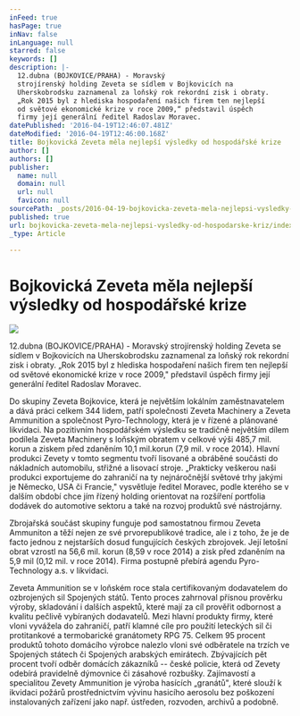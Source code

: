 ```yaml
---
inFeed: true
hasPage: true
inNav: false
inLanguage: null
starred: false
keywords: []
description: |-
  12.dubna (BOJKOVICE/PRAHA) - Moravský
  strojírenský holding Zeveta se sídlem v Bojkovicích na
  Uherskobrodsku zaznamenal za loňský rok rekordní zisk i obraty.
  „Rok 2015 byl z hlediska hospodaření našich firem ten nejlepší
  od světové ekonomické krize v roce 2009,“ představil úspěch
  firmy její generální ředitel Radoslav Moravec.
datePublished: '2016-04-19T12:46:07.481Z'
dateModified: '2016-04-19T12:46:00.168Z'
title: Bojkovická Zeveta měla nejlepší výsledky od hospodářské krize
author: []
authors: []
publisher:
  name: null
  domain: null
  url: null
  favicon: null
sourcePath: _posts/2016-04-19-bojkovicka-zeveta-mela-nejlepsi-vysledky-od-hospodarske-kriz.md
published: true
url: bojkovicka-zeveta-mela-nejlepsi-vysledky-od-hospodarske-kriz/index.html
_type: Article

---
```

# Bojkovická Zeveta měla nejlepší výsledky od hospodářské krize
![](https://the-grid-user-content.s3-us-west-2.amazonaws.com/470e976d-69af-4e9c-bd74-227c14329028.jpg)

12.dubna (BOJKOVICE/PRAHA) - Moravský
strojírenský holding Zeveta se sídlem v Bojkovicích na
Uherskobrodsku zaznamenal za loňský rok rekordní zisk i obraty.
„Rok 2015 byl z hlediska hospodaření našich firem ten nejlepší
od světové ekonomické krize v roce 2009," představil úspěch
firmy její generální ředitel Radoslav Moravec.

Do skupiny Zeveta Bojkovice, která je největším lokálním zaměstnavatelem a dává práci celkem 344 lidem, patří společnosti Zeveta Machinery a Zeveta Ammunition a společnost Pyro-Technology, která je v řízené a plánované likvidaci. Na pozitivním hospodářském výsledku se tradičně největším dílem podílela Zeveta Machinery s loňským obratem v celkové výši 485,7 mil. korun a ziskem před zdaněním 10,1 mil.korun (7,9 mil. v roce 2014). Hlavní produkci Zevety v tomto segmentu tvoří lisované a obráběné součásti do nákladních automobilu, střižné a lisovací stroje. „Prakticky veškerou naši produkci exportujeme do zahraničí na ty nejnáročnější světové trhy jakými je Německo, USA či Francie," vysvětluje ředitel Moravec, podle kterého se v dalším období chce jím řízený holding orientovat na rozšíření portfolia dodávek do automotive sektoru a také na rozvoj produktů své nástrojárny.

Zbrojařská součást skupiny funguje pod samostatnou firmou Zeveta Ammuniton a těží nejen ze své prvorepublikové tradice, ale i z toho, že je de facto jednou z nejstarších dosud fungujících českých zbrojovek. Její letošní obrat vzrostl na 56,6 mil. korun (8,59 v roce 2014) a zisk před zdaněním na 5,9 mil (0,12 mil. v roce 2014). Firma postupně přebírá agendu Pyro-Technology a.s. v likvidaci.

Zeveta Ammunition se v loňském roce stala certifikovaným dodavatelem do ozbrojených sil Spojených států. Tento proces zahrnoval přísnou prověrku výroby, skladování i dalších aspektů, které mají za cíl prověřit odbornost a kvalitu pečlivě vybíraných dodavatelů. Mezi hlavní produkty firmy, které vloni vyvážela do zahraničí, patří klamné cíle pro použití leteckých sil či protitankové a termobarické granátomety RPG 75\. Celkem 95 procent produktů tohoto domácího výrobce nalezlo vloni své odběratele na trzích ve Spojených státech či Spojených arabských emirátech. Zbývajících pět procent tvoří odběr domácích zákazníků -- české policie, která od Zevety odebírá pravidelně dýmovnice či zásahové rozbušky. Zajímavostí a specialitou Zevety Ammunition je výroba hasících „granátů", které slouží k ikvidaci požárů prostřednictvím vývinu hasicího aerosolu bez poškození instalovaných zařízení jako např. ústředen, rozvoden, archivů a podobně.